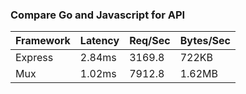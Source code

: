 ### Compare Go and Javascript for API
| Framework | Latency | Req/Sec | Bytes/Sec |
| --------- | ------- | ------- | --------- |
| Express   | 2.84ms  | 3169.8  | 722KB     |
| Mux       | 1.02ms  | 7912.8  | 1.62MB    |
